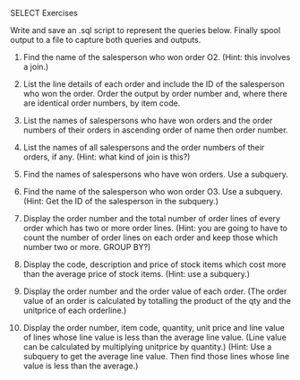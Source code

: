 SELECT Exercises

Write and save an .sql script to represent the queries below. Finally spool output to a file to capture both queries and outputs.

1) Find the name of the salesperson who won order O2. (Hint: this involves a join.)

2) List the line details of each order and include the ID of the salesperson who won the order. Order the output by order number and, where there are identical order numbers, by item code.

3) List the names of salespersons who have won orders and the order numbers of their orders in ascending order of name then order number.

4) List the names of all salespersons and the order numbers of their orders, if any. (Hint: what kind of join is this?)

5) Find the names of salespersons who have won orders. Use a subquery.

6) Find the name of the salesperson who won order O3. Use a subquery. (Hint: Get the ID of the salesperson in the subquery.)

7) Display the order number and the total number of order lines of every order which has two or more order lines. (Hint: you are going to have to count the number of order lines on each order and keep those which number two or more. GROUP BY?)

8) Display the code, description and price of stock items which cost more than the average price of stock items. (Hint: use a subquery.)

9) Display the order number and the order value of each order. (The order value of an order is calculated by totalling the product of the qty and the unitprice of each orderline.)

10) Display the order number, item code, quantity, unit price and line value of lines whose line value is less than the average line value. (Line value can be calculated by multiplying unitprice by quantity.) (Hint: Use a subquery to get the average line value. Then find those lines whose line value is less than the average.)